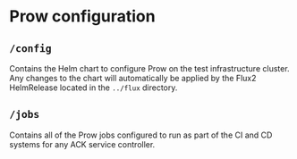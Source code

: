 # Prow configuration

## `/config`

Contains the Helm chart to configure Prow on the test infrastructure cluster.
Any changes to the chart will automatically be applied by the Flux2 HelmRelease
located in the `../flux` directory.

## `/jobs`

Contains all of the Prow jobs configured to run as part of the CI and CD systems
for any ACK service controller.